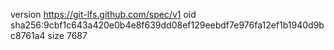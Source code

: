 version https://git-lfs.github.com/spec/v1
oid sha256:9cbf1c643a420e0b4e8f639dd08ef129eebdf7e976fa12ef1b1940d9bc8761a4
size 7687
